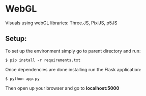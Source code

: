 # WebGL #
Visuals using webGL libraries:
Three.JS, PixiJS, p5JS

## Setup: ##

To set up the environment simply go to parent directory and run:

`$ pip install -r requirements.txt`

Once dependencies are done installing run the Flask application:

`$ python app.py`

Then open up your browser and go to __localhost:5000__


